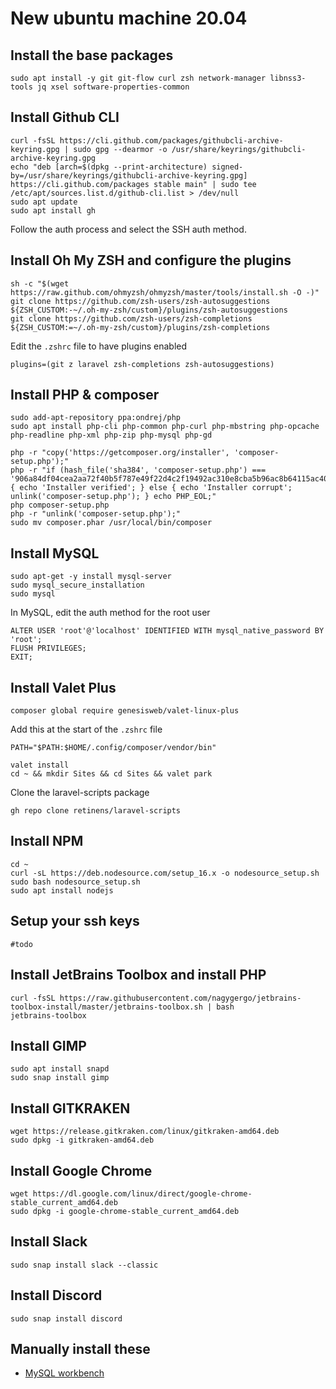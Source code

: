 # New ubuntu machine 20.04

## Install the base packages

```shell
sudo apt install -y git git-flow curl zsh network-manager libnss3-tools jq xsel software-properties-common
```

## Install Github CLI

```shell
curl -fsSL https://cli.github.com/packages/githubcli-archive-keyring.gpg | sudo gpg --dearmor -o /usr/share/keyrings/githubcli-archive-keyring.gpg
echo "deb [arch=$(dpkg --print-architecture) signed-by=/usr/share/keyrings/githubcli-archive-keyring.gpg] https://cli.github.com/packages stable main" | sudo tee /etc/apt/sources.list.d/github-cli.list > /dev/null
sudo apt update
sudo apt install gh
```
Follow the auth process and select the SSH auth method.


## Install Oh My ZSH and configure the plugins

```shell
sh -c "$(wget https://raw.github.com/ohmyzsh/ohmyzsh/master/tools/install.sh -O -)"
git clone https://github.com/zsh-users/zsh-autosuggestions ${ZSH_CUSTOM:-~/.oh-my-zsh/custom}/plugins/zsh-autosuggestions
git clone https://github.com/zsh-users/zsh-completions ${ZSH_CUSTOM:=~/.oh-my-zsh/custom}/plugins/zsh-completions
```

Edit the `.zshrc` file to have plugins enabled
```
plugins=(git z laravel zsh-completions zsh-autosuggestions)
```

## Install PHP & composer

```shell
sudo add-apt-repository ppa:ondrej/php
sudo apt install php-cli php-common php-curl php-mbstring php-opcache php-readline php-xml php-zip php-mysql php-gd
```
```shell
php -r "copy('https://getcomposer.org/installer', 'composer-setup.php');"
php -r "if (hash_file('sha384', 'composer-setup.php') === '906a84df04cea2aa72f40b5f787e49f22d4c2f19492ac310e8cba5b96ac8b64115ac402c8cd292b8a03482574915d1a8') { echo 'Installer verified'; } else { echo 'Installer corrupt'; unlink('composer-setup.php'); } echo PHP_EOL;"
php composer-setup.php
php -r "unlink('composer-setup.php');"
sudo mv composer.phar /usr/local/bin/composer
```

## Install MySQL

```shell
sudo apt-get -y install mysql-server
sudo mysql_secure_installation
sudo mysql
```
In MySQL, edit the auth method for the root user
```mysql
ALTER USER 'root'@'localhost' IDENTIFIED WITH mysql_native_password BY 'root';
FLUSH PRIVILEGES;
EXIT;
```

## Install Valet Plus

```shell
composer global require genesisweb/valet-linux-plus
```

Add this at the start of the `.zshrc` file
```
PATH="$PATH:$HOME/.config/composer/vendor/bin"
```

```shell
valet install
cd ~ && mkdir Sites && cd Sites && valet park
```

Clone the laravel-scripts package
```shell
gh repo clone retinens/laravel-scripts
```

## Install NPM

```shell
cd ~
curl -sL https://deb.nodesource.com/setup_16.x -o nodesource_setup.sh
sudo bash nodesource_setup.sh
sudo apt install nodejs
```

## Setup your ssh keys
```shell
#todo
```

## Install JetBrains Toolbox and install PHP
```shell
curl -fsSL https://raw.githubusercontent.com/nagygergo/jetbrains-toolbox-install/master/jetbrains-toolbox.sh | bash
jetbrains-toolbox
```

## Install GIMP
```shell
sudo apt install snapd
sudo snap install gimp
```
## Install GITKRAKEN
```shell
wget https://release.gitkraken.com/linux/gitkraken-amd64.deb
sudo dpkg -i gitkraken-amd64.deb
```

## Install Google Chrome
```shell
wget https://dl.google.com/linux/direct/google-chrome-stable_current_amd64.deb
sudo dpkg -i google-chrome-stable_current_amd64.deb
```

## Install Slack
```shell
sudo snap install slack --classic
```

## Install Discord

```shell
sudo snap install discord
```

## Manually install these 

* [MySQL workbench](https://dev.mysql.com/downloads/workbench/)
